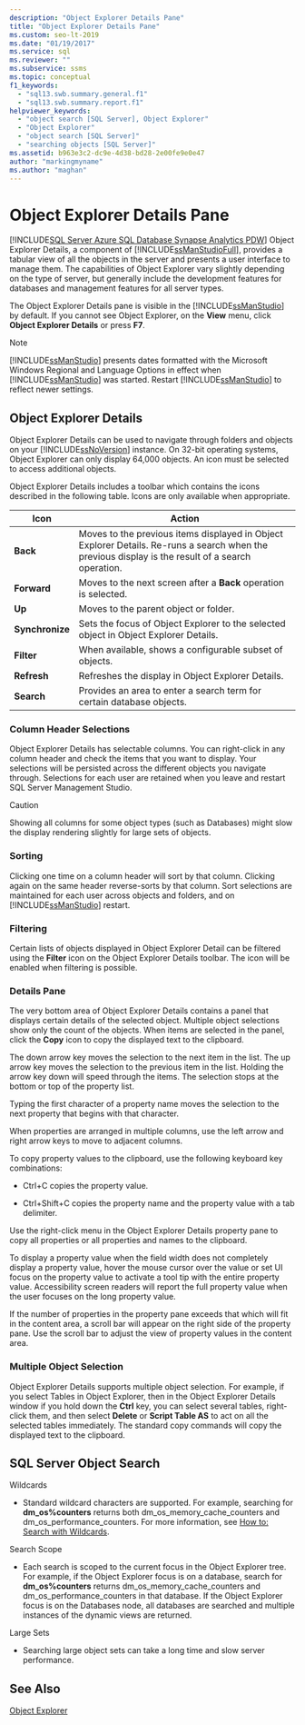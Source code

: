 ```yaml
---
description: "Object Explorer Details Pane"
title: "Object Explorer Details Pane"
ms.custom: seo-lt-2019
ms.date: "01/19/2017"
ms.service: sql
ms.reviewer: ""
ms.subservice: ssms
ms.topic: conceptual
f1_keywords: 
  - "sql13.swb.summary.general.f1"
  - "sql13.swb.summary.report.f1"
helpviewer_keywords: 
  - "object search [SQL Server], Object Explorer"
  - "Object Explorer"
  - "object search [SQL Server]"
  - "searching objects [SQL Server]"
ms.assetid: b963e3c2-dc9e-4d38-bd28-2e00fe9e0e47
author: "markingmyname"
ms.author: "maghan"
---
```

# Object Explorer Details Pane
[!INCLUDE[SQL Server Azure SQL Database Synapse Analytics PDW](../../includes/applies-to-version/sql-asdb-asdbmi-asa-pdw.md)]
Object Explorer Details, a component of [!INCLUDE[ssManStudioFull](../../includes/ssmanstudiofull-md.md)], provides a tabular view of all the objects in the server and presents a user interface to manage them. The capabilities of Object Explorer vary slightly depending on the type of server, but generally include the development features for databases and management features for all server types.  
  
The Object Explorer Details pane is visible in the [!INCLUDE[ssManStudio](../../includes/ssmanstudio-md.md)] by default. If you cannot see Object Explorer, on the **View** menu, click **Object Explorer Details** or press **F7**.  
  
> [!NOTE]  
> [!INCLUDE[ssManStudio](../../includes/ssmanstudio-md.md)] presents dates formatted with the Microsoft Windows Regional and Language Options in effect when [!INCLUDE[ssManStudio](../../includes/ssmanstudio-md.md)] was started. Restart [!INCLUDE[ssManStudio](../../includes/ssmanstudio-md.md)] to reflect newer settings.  
  
## Object Explorer Details  
Object Explorer Details can be used to navigate through folders and objects on your [!INCLUDE[ssNoVersion](../../includes/ssnoversion-md.md)] instance. On 32-bit operating systems, Object Explorer can only display 64,000 objects. An icon must be selected to access additional objects.  
  
Object Explorer Details includes a toolbar which contains the icons described in the following table. Icons are only available when appropriate.  
  
|Icon|Action|  
|--------|----------|  
|**Back**|Moves to the previous items displayed in Object Explorer Details. Re-runs a search when the previous display is the result of a search operation.|  
|**Forward**|Moves to the next screen after a **Back** operation is selected.|  
|**Up**|Moves to the parent object or folder.|  
|**Synchronize**|Sets the focus of Object Explorer to the selected object in Object Explorer Details.|  
|**Filter**|When available, shows a configurable subset of objects.|  
|**Refresh**|Refreshes the display in Object Explorer Details.|  
|**Search**|Provides an area to enter a search term for certain database objects.|  
  
### Column Header Selections  
Object Explorer Details has selectable columns. You can right-click in any column header and check the items that you want to display. Your selections will be persisted across the different objects you navigate through. Selections for each user are retained when you leave and restart SQL Server Management Studio.  
  
> [!CAUTION]  
> Showing all columns for some object types (such as Databases) might slow the display rendering slightly for large sets of objects.  
  
### Sorting  
Clicking one time on a column header will sort by that column. Clicking again on the same header reverse-sorts by that column. Sort selections are maintained for each user across objects and folders, and on [!INCLUDE[ssManStudio](../../includes/ssmanstudio-md.md)] restart.  
  
### Filtering  
Certain lists of objects displayed in Object Explorer Detail can be filtered using the **Filter** icon on the Object Explorer Details toolbar. The icon will be enabled when filtering is possible.  
  
### Details Pane  
The very bottom area of Object Explorer Details contains a panel that displays certain details of the selected object. Multiple object selections show only the count of the objects. When items are selected in the panel, click the **Copy** icon to copy the displayed text to the clipboard.  
  
The down arrow key moves the selection to the next item in the list. The up arrow key moves the selection to the previous item in the list. Holding the arrow key down will speed through the items. The selection stops at the bottom or top of the property list.  
  
Typing the first character of a property name moves the selection to the next property that begins with that character.  
  
When properties are arranged in multiple columns, use the left arrow and right arrow keys to move to adjacent columns.  
  
To copy property values to the clipboard, use the following keyboard key combinations:  
  
-   Ctrl+C copies the property value.  
  
-   Ctrl+Shift+C copies the property name and the property value with a tab delimiter.  
  
Use the right-click menu in the Object Explorer Details property pane to copy all properties or all properties and names to the clipboard.  
  
To display a property value when the field width does not completely display a property value, hover the mouse cursor over the value or set UI focus on the property value to activate a tool tip with the entire property value. Accessibility screen readers will report the full property value when the user focuses on the long property value.  
  
If the number of properties in the property pane exceeds that which will fit in the content area, a scroll bar will appear on the right side of the property pane. Use the scroll bar to adjust the view of property values in the content area.  
  
### Multiple Object Selection  
Object Explorer Details supports multiple object selection. For example, if you select Tables in Object Explorer, then in the Object Explorer Details window if you hold down the **Ctrl** key, you can select several tables, right-click them, and then select **Delete** or **Script Table AS** to act on all the selected tables immediately. The standard copy commands will copy the displayed text to the clipboard.  
  
## SQL Server Object Search  
Wildcards  
  
-   Standard wildcard characters are supported. For example, searching for **dm_os%counters** returns both dm_os_memory_cache_counters and dm_os_performance_counters. For more information, see [How to: Search with Wildcards](../scripting/search-text-with-wildcards.md).  
  
Search Scope  
  
-   Each search is scoped to the current focus in the Object Explorer tree. For example, if the Object Explorer focus is on a database, search for **dm_os%counters** returns dm_os_memory_cache_counters and dm_os_performance_counters in that database. If the Object Explorer focus is on the Databases node, all databases are searched and multiple instances of the dynamic views are returned.  
  
Large Sets  
  
-   Searching large object sets can take a long time and slow server performance.  
  
## See Also  
[Object Explorer](../../ssms/object/object-explorer.md)  
